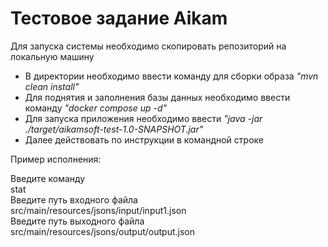 # Тестовое задание Aikam
Для запуска системы необходимо скопировать репозиторий на локальную машину
<br>
* В директории необходимо ввести команду для сборки образа *"mvn clean install"*
* Для поднятия и заполнения базы данных необходимо ввести команду *"docker compose up -d"*
* Для запуска приложения необходимо ввести *"java -jar ./target/aikamsoft-test-1.0-SNAPSHOT.jar"*
* Далее действовать по инструкции в командной строке

Пример исполнения:

Введите команду
<br/>
stat 
<br/>
Введите путь входного файла
<br/>
src/main/resources/jsons/input/input1.json
<br/>
Введите путь выходного файла
<br/>
src/main/resources/jsons/output/output.json